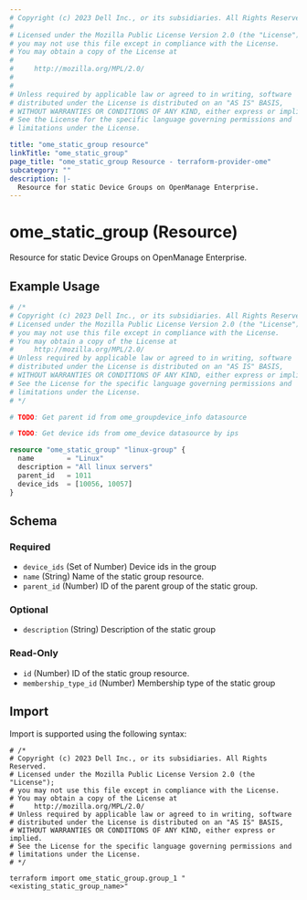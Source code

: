 ```yaml
---
# Copyright (c) 2023 Dell Inc., or its subsidiaries. All Rights Reserved.
# 
# Licensed under the Mozilla Public License Version 2.0 (the "License");
# you may not use this file except in compliance with the License.
# You may obtain a copy of the License at
# 
#     http://mozilla.org/MPL/2.0/
# 
# 
# Unless required by applicable law or agreed to in writing, software
# distributed under the License is distributed on an "AS IS" BASIS,
# WITHOUT WARRANTIES OR CONDITIONS OF ANY KIND, either express or implied.
# See the License for the specific language governing permissions and
# limitations under the License.

title: "ome_static_group resource"
linkTitle: "ome_static_group"
page_title: "ome_static_group Resource - terraform-provider-ome"
subcategory: ""
description: |-
  Resource for static Device Groups on OpenManage Enterprise.
---
```


# ome_static_group (Resource)

Resource for static Device Groups on OpenManage Enterprise.


## Example Usage

```terraform
# /*
# Copyright (c) 2023 Dell Inc., or its subsidiaries. All Rights Reserved.
# Licensed under the Mozilla Public License Version 2.0 (the "License");
# you may not use this file except in compliance with the License.
# You may obtain a copy of the License at
#     http://mozilla.org/MPL/2.0/
# Unless required by applicable law or agreed to in writing, software
# distributed under the License is distributed on an "AS IS" BASIS,
# WITHOUT WARRANTIES OR CONDITIONS OF ANY KIND, either express or implied.
# See the License for the specific language governing permissions and
# limitations under the License.
# */

# TODO: Get parent id from ome_groupdevice_info datasource

# TODO: Get device ids from ome_device datasource by ips

resource "ome_static_group" "linux-group" {
  name        = "Linux"
  description = "All linux servers"
  parent_id   = 1011
  device_ids  = [10056, 10057]
}
```

<!-- schema generated by tfplugindocs -->
## Schema

### Required

- `device_ids` (Set of Number) Device ids in the group
- `name` (String) Name of the static group resource.
- `parent_id` (Number) ID of the parent group of the static group.

### Optional

- `description` (String) Description of the static group

### Read-Only

- `id` (Number) ID of the static group resource.
- `membership_type_id` (Number) Membership type of the static group

## Import

Import is supported using the following syntax:

```shell
# /*
# Copyright (c) 2023 Dell Inc., or its subsidiaries. All Rights Reserved.
# Licensed under the Mozilla Public License Version 2.0 (the "License");
# you may not use this file except in compliance with the License.
# You may obtain a copy of the License at
#     http://mozilla.org/MPL/2.0/
# Unless required by applicable law or agreed to in writing, software
# distributed under the License is distributed on an "AS IS" BASIS,
# WITHOUT WARRANTIES OR CONDITIONS OF ANY KIND, either express or implied.
# See the License for the specific language governing permissions and
# limitations under the License.
# */

terraform import ome_static_group.group_1 "<existing_static_group_name>"
```